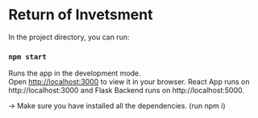 # Return of Invetsment

In the project directory, you can run:

### `npm start`

Runs the app in the development mode.\
Open [http://localhost:3000](http://localhost:3000) to view it in your browser.
React App runs on http://localhost:3000 and Flask Backend runs on http://localhost:5000.


-> Make sure you have installed all the dependencies. (run npm i)

